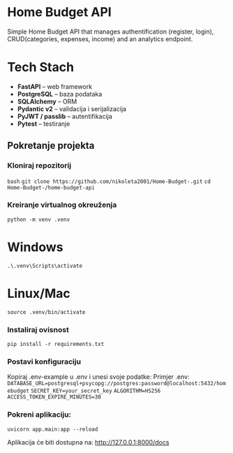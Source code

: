 #  Home Budget API

Simple Home Budget API that manages authentification (register, login), CRUD(categories, expenses, income) and an analytics endpoint.

# Tech Stach 
- **FastAPI** – web framework  
- **PostgreSQL** – baza podataka  
- **SQLAlchemy** – ORM  
- **Pydantic v2** – validacija i serijalizacija  
- **PyJWT / passlib** – autentifikacija  
- **Pytest** – testiranje

## Pokretanje projekta

### Kloniraj repozitorij
`bash`
`git clone https://github.com/nikoleta2001/Home-Budget-.git`
`cd Home-Budget-/home-budget-api`

### Kreiranje virtualnog okreuženja
`python -m venv .venv`
# Windows
`.\.venv\Scripts\activate`
# Linux/Mac
`source .venv/bin/activate`

### Instaliraj ovisnost
`pip install -r requirements.txt`

### Postavi konfiguraciju
Kopiraj .env-example u .env i unesi svoje podatke:
Primjer .env:
`DATABASE_URL=postgresql+psycopg://postgres:password@localhost:5432/homebudget`
`SECRET_KEY=your_secret_key`
`ALGORITHM=HS256`
`ACCESS_TOKEN_EXPIRE_MINUTES=30`

### Pokreni aplikaciju:
`uvicorn app.main:app --reload`

Aplikacija će biti dostupna na:
http://127.0.0.1:8000/docs

